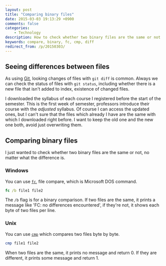 ```yaml
---
layout: post
title: "Comparing binary files"
date: 2015-03-03 19:13:29 +0900
comments: false
categories:
    - Technology
description: How to check whether two binary files are the same or not.
keywords: compare, binary, fc, cmp, diff
redirect_from: /p/20150303/
---
```


## Seeing differences between files

As using [Git](http://git-scm.com/), looking changes of files with `git diff` is common. Always we can check the status of files with `git status`, including whether there is a new file that isn't added to index, existence of changed files.

I downloaded the syllabus of each course I registered before the start of the semester. This is the first week of semester, professors introduce their course with the _adjusted_ syllabus. Of course I can access the updated ones, but I can't sure that the files which already I have are the same with which I downloaded right before. I want to keep the old one and the new one both, avoid just overwriting them.

## Comparing binary files

I just wanted to check whether two binary files are the same or not, no matter what the difference is.

### Windows

You can use [`fc`](http://www.computerhope.com/fchlp.htm), file compare, which is Microsoft DOS command.

``` bat
fc /b file1 file2
```

The `/b` flag is for a binary comparison. If two files are the same, it prints a message like 'FC: no differences encountered', if they're not, it shows each byte of two files per line.

### Unix

You can use [`cmp`](http://en.wikipedia.org/wiki/Cmp_(Unix)) which compares two files byte by byte.

``` sh
cmp file1 file2
```

When two files are the same, it prints no message and return 0. If they are different, it prints some message and return 1.
